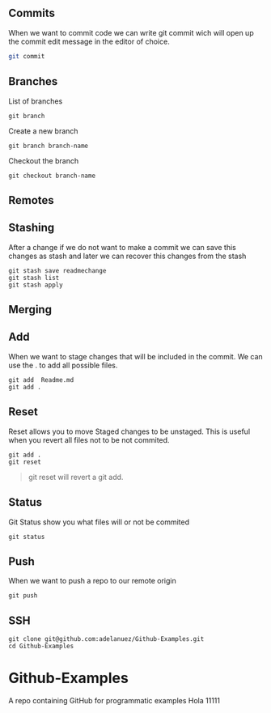 ## Commits

When we want to commit code we can write git commit wich will open up the commit edit message in the editor of choice.

```sh
git commit
```

## Branches

List of branches

```
git branch
```

Create a new branch

```
git branch branch-name
```

Checkout the branch

```
git checkout branch-name
```

## Remotes

## Stashing

After a change if we do not want to make a commit we can save this changes as stash and later we can recover this changes from the stash

```
git stash save readmechange
git stash list
git stash apply
```

## Merging

## Add

When we want to stage changes that will be included in the commit.
We can use the . to add all possible files.

```
git add  Readme.md
git add .
```

## Reset

Reset allows you to move Staged changes to be unstaged.
This is useful when you revert all files not to be not commited.

```
git add .
git reset
```

> git reset will revert a git add.

## Status

Git Status show you what files will or not be commited

```
git status
```

## Push

When we want to push a repo to our remote origin

```
git push
```

## SSH

```ssh
git clone git@github.com:adelanuez/Github-Examples.git
cd Github-Examples
```

# Github-Examples

A repo containing GitHub for programmatic examples
Hola 11111
